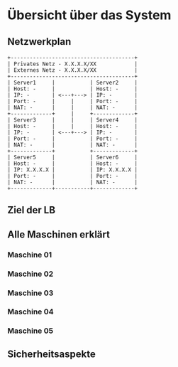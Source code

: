 # Übersicht über das System

## Netzwerkplan

```
+---------------------------------------+
| Privates Netz - X.X.X.X/XX            |
| Externes Netz - X.X.X.X/XX            |
+---------------------------------------+
| Server1     |           | Server2     |
| Host: -     |           | Host: -     |
| IP: -       | <---+---> | IP: -       |
| Port: -     |     |     | Port: -     |
| NAT: -      |     |     | NAT: -      |
+-------------+     |     +-------------+
| Server3     |     |     | Server4     |
| Host: -     |     |     | Host: -     |
| IP: -       | <---+---> | IP: -       |
| Port: -     |           | Port: -     |
| NAT: -      |           | NAT: -      |
+-------------+           +-------------+
| Server5     |           | Server6     |
| Host: -     |           | Host: -     |
| IP: X.X.X.X |           | IP: X.X.X.X |
| Port: -     |           | Port: -     |
| NAT: -      |           | NAT: -      |
+-------------+-----------+-------------+
```

## Ziel der LB

## Alle Maschinen erklärt

### Maschine 01

### Maschine 02

### Maschine 03

### Maschine 04

### Maschine 05

## Sicherheitsaspekte